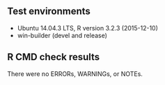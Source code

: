 ## Test environments
* Ubuntu 14.04.3 LTS, R version 3.2.3 (2015-12-10)
* win-builder (devel and release)

## R CMD check results
There were no ERRORs, WARNINGs, or NOTEs. 
